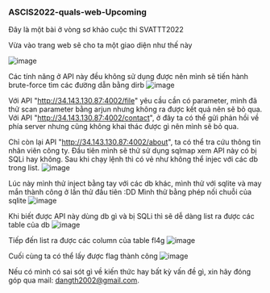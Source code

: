 ### ASCIS2022-quals-web-Upcoming

Đây là một bài ở vòng sơ khảo cuộc thi SVATTT2022

Vừa vào trang web sẽ cho ta một giao diện như thế này

![image](https://user-images.githubusercontent.com/75677317/196017117-56545347-b5cd-42f4-b3bc-3d8151b2e0ce.png)

Các tính năng ở API này đều không sử dụng được nên mình sẽ tiến hành brute-force tìm các đường dẫn bằng dirb
![image](https://user-images.githubusercontent.com/75677317/196017635-aa5884bf-856c-4111-a143-0f91b4f427a9.png)

Với API "http://34.143.130.87:4002/file" yêu cầu cần có parameter, mình đã thử scan parameter bằng arjun nhưng không ra được kết quả nên sẽ bỏ qua.
Với API "http://34.143.130.87:4002/contact", ở đây ta có thể gửi phản hồi về phía server nhưng cũng không khai thác được gì nên mình sẽ bỏ qua.

Chỉ còn lại API "http://34.143.130.87:4002/about", ta có thể tra cứu thông tin nhân viên công ty. Đầu tiên mình sẽ thử sử dụng sqlmap xem API này có bị SQLi hay không. Sau khi chạy lệnh thì có vẻ như không thể injec với các db trong list.
![image](https://user-images.githubusercontent.com/75677317/196017424-08fe9304-f7b5-41f5-8cf2-36dae786626c.png)

Lúc này mình thử inject bằng tay với các db khác, mình thử với sqlite và may mắn thành công ở lần thử đầu tiên :DD
Mình thử bằng phép nối chuỗi của sqlite
![image](https://user-images.githubusercontent.com/75677317/196017531-aa8fbe7b-3ead-4f59-b934-8586c5e9576d.png)

Khi biết được API này dùng db gì và bị SQLi thì sẽ dễ dàng list ra được các table của db
![image](https://user-images.githubusercontent.com/75677317/196017549-633d21d3-df8e-4af6-811e-f49631de2206.png)

Tiếp đến list ra được các column của table fl4g
![image](https://user-images.githubusercontent.com/75677317/196017569-5440bde3-9197-46c0-a3dc-306701d1574d.png)

Cuối cùng ta có thể lấy được flag thành công
![image](https://user-images.githubusercontent.com/75677317/196017583-97e3cc6f-a97c-4a9c-89a4-c175e65ec22a.png)


Nếu có mình có sai sót gì về kiến thức hay bất kỳ vấn đề gì, xin hãy đóng góp qua mail: dangth2002@gmail.com.



